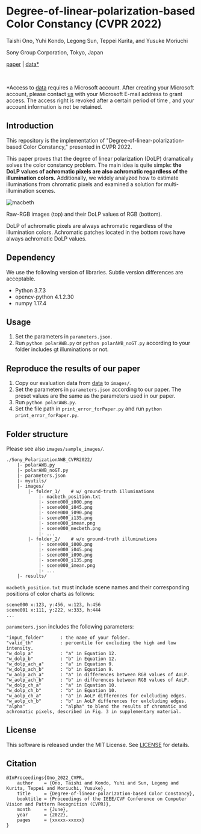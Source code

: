 # Degree-of-linear-polarization-based Color Constancy (CVPR 2022)
Taishi Ono, Yuhi Kondo, Legong Sun, Teppei Kurita, and Yusuke Moriuchi

Sony Group Corporation, Tokyo, Japan

[paper](hogehogehoge) |
[data\*](https://sonyjpn.sharepoint.com/sites/S168-DOLPCC)

<br>

\*Access to [data](https://sonyjpn.sharepoint.com/sites/S168-DOLPCC) requires a Microsoft account.
After creating your Microsoft account, please contact [us](<mailto:Taishi.Ono@sony.com;Yuhi.Kondo@sony.com>) with your Microsoft E-mail address to grant access.
The access right is revoked after a certain period of time , and your account information is not be retained.

## Introduction
This repository is the implementation of "Degree-of-linear-polarization-based Color Constancy," presented in CVPR 2022.

This paper proves that the degree of linear polarization (DoLP) dramatically solves the color constancy problem.
The main idea is quite simple: **the DoLP values of achromatic pixels are also achromatic regardless of the illumination colors.**
Additionally, we widely analyzed how to estimate illuminations from chromatic pixels and examined a solution for multi-illumination scenes.

![macbeth](https://user-images.githubusercontent.com/102112779/159839982-21d98202-a7d0-40f9-85e6-81c16d47e7fc.gif)

Raw-RGB images (top) and their DoLP values of RGB (bottom). 

DoLP of achromatic pixels are always achromatic regardless of the illumination colors.
Achromatic patches located in the bottom rows have always achromatic
DoLP values.

## Dependency
We use the following version of libraries. Subtle version differences are acceptable.
- Python 3.7.3
- opencv-python 4.1.2.30
- numpy 1.17.4

## Usage
1. Set the parameters in `parameters.json`. 
2. Run `python polarAWB.py` or `python polarAWB_noGT.py` according to your folder includes gt illuminations or not.

## Reproduce the results of our paper
1. Copy our evaluation data from [data](https://sonyjpn.sharepoint.com/sites/S168-DOLPCC) to `images/`.
2. Set the parameters in `parameters.json` according to our paper. The preset values are the same as the parameters used in our paper.
3. Run `python polarAWB.py`.
4. Set the file path in `print_error_forPaper.py` and run `python print_error_forPaper.py`.

## Folder structure
Please see also `images/sample_images/`.
```
./Sony_PolarizationAWB_CVPR2022/
    |- polarAWB.py
    |- polarAWB_noGT.py
    |- parameters.json
    |- myutils/
    |- images/
        |- folder_1/    # w/ ground-truth illuminations
            |- macbeth_position.txt
            |- scene000_i000.png
            |- scene000_i045.png
            |- scene000_i090.png
            |- scene000_i135.png
            |- scene000_imean.png
            |- scene000_mecbeth.png
            |- ...
        |- folder_2/    # w/o ground-truth illuminations
            |- scene000_i000.png
            |- scene000_i045.png
            |- scene000_i090.png
            |- scene000_i135.png
            |- scene000_imean.png
            |- ...
    |- results/
```
`macbeth_position.txt` must include scene names and their corresponding positions of color charts as follows:
```
scene000 x:123, y:456, w:123, h:456
scene001 x:111, y:222, w:333, h:444
...
``` 

`parameters.json` includes the following parameters:
```
"input_folder"      : the name of your folder.
"valid_th"          : percentile for excluding the high and low intensity.
"w_dolp_a"          : "a" in Equation 12.
"w_dolp_b"          : "b" in Equation 12.
"w_dolp_ach_a"      : "a" in Equation 9.
"w_dolp_ach_b"      : "b" in Equation 9.
"w_aolp_ach_a"      : "a" in differences between RGB values of AoLP.
"w_aolp_ach_b"      : "b" in differences between RGB values of AoLP.
"w_dolp_ch_a"       : "a" in Equation 10.
"w_dolp_ch_b"       : "b" in Equation 10.
"w_aolp_ch_a"       : "a" in AoLP differences for exlcluding edges.
"w_aolp_ch_b"       : "b" in AoLP differences for exlcluding edges.
"alpha"             : "alpha" to blend the results of chromatic and achromatic pixels, described in Fig. 3 in supplementary material.
```

## License
This software is released under the MIT License. See [LICENSE](/LICENSE) for details.

## Citation
```
@InProceedings{Ono_2022_CVPR,
    author    = {Ono, Taishi and Kondo, Yuhi and Sun, Legong and Kurita, Teppei and Moriuchi, Yusuke},
    title     = {Degree-of-linear-polarization-based Color Constancy},
    booktitle = {Proceedings of the IEEE/CVF Conference on Computer Vision and Pattern Recognition (CVPR)},
    month     = {June},
    year      = {2022},
    pages     = {xxxxx-xxxxx}
}
```
